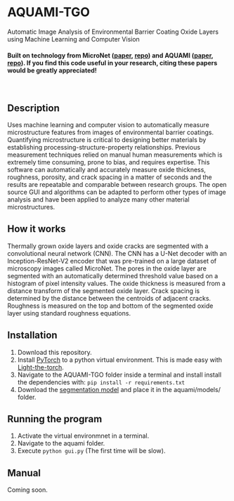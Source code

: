# AQUAMI-TGO
Automatic Image Analysis of Environmental Barrier Coating Oxide Layers using Machine Learning and Computer Vision
<br>
#### Built on technology from MicroNet ([paper](https://www.nature.com/articles/s41524-022-00878-5), [repo](https://github.com/nasa/pretrained-microscopy-models)) and AQUAMI ([paper](https://www.sciencedirect.com/science/article/abs/pii/S0927025617304184), [repo](https://github.com/JStuckner/aquami)). If you find this code useful in your research, citing these papers would be greatly appreciated!
<br>

## Description
Uses machine learning and computer vision to automatically measure microstructure features from images of environmental barrier coatings. Quantifying microstructure is critical to designing better materials by establishing processing-structure-property relationships. Previous measurement techniques relied on manual human measurements which is extremely time consuming, prone to bias, and requires expertise. This software can automatically and accurately measure oxide thickness, roughness, porosity, and crack spacing in a matter of seconds and the results are repeatable and comparable between research groups. The open source GUI and algorithms can
be adapted to perform other types of image analysis and have been applied to analyze many other material microstructures.

## How it works
Thermally grown oxide layers and oxide cracks are segmented with a convolutional neural network (CNN). The CNN has a U-Net decoder with an Inception-ResNet-V2 encoder that was pre-trained on a large dataset of microscopy images called MicroNet. The pores in the oxide layer are segmented with an automatically determined threshold value based on a histogram of pixel intensity values. The oxide thickness is measured from a distance transform of the segmented oxide layer. Crack spacing is determined by the distance between the centroids of adjacent cracks. Roughness is measured on the top and bottom of the segmented oxide layer using standard roughness equations.

## Installation
1. Download this repository.
1. Install [PyTorch](https://pytorch.org/) to a python virtual environment. This is made easy with [Light-the-torch](https://github.com/pmeier/light-the-torch).
2. Navigate to the AQUAMI-TGO folder inside a terminal and install install the dependencies with:
`pip install -r requirements.txt`
1. Download the [segmentation model](https://drive.google.com/uc?export=download&id=1RxzGigTpJQ-k9kYBtc-JYjb6M2z9vbpp) and place it in the aquami/models/ folder.

## Running the program
1. Activate the virtual environmnet in a terminal.
2. Navigate to the aquami folder.
3. Execute `python gui.py` (The first time will be slow).

## Manual
Coming soon.
